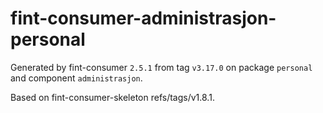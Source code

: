 # fint-consumer-administrasjon-personal

Generated by fint-consumer `2.5.1` from tag `v3.17.0` on package `personal` and component `administrasjon`.

Based on fint-consumer-skeleton refs/tags/v1.8.1.
